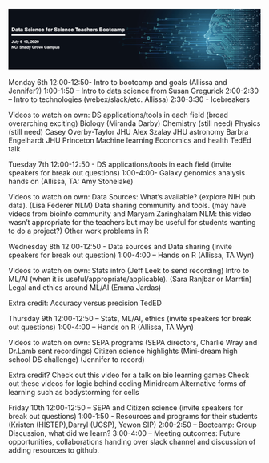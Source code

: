 ![AwesomeLogo](images/logo.png)


Monday 6th
12:00-12:50- Intro to bootcamp and goals (Allissa and Jennifer?)
1:00-1:50 – Intro to data science from Susan Gregurick
2:00-2:30 – Intro to technologies (webex/slack/etc. Allissa) 
2:30-3:30 - Icebreakers

Videos to watch on own:
DS applications/tools in each field (broad overarching exciting)
Biology (Miranda Darby)
Chemistry (still need)
Physics (still need)
Casey Overby-Taylor JHU
Alex Szalay JHU astronomy 
Barbra Engelhardt JHU Princeton Machine learning
Economics and health TedEd talk 


Tuesday 7th
12:00-12:50 - DS applications/tools in each field (invite speakers for break out questions) 
1:00-4:00- Galaxy genomics analysis hands on (Allissa, TA: Amy Stonelake)

Videos to watch on own:
Data Sources: What’s available? (explore NIH pub data). (Lisa Federer NLM)
Data sharing community and tools. (may have videos from bioinfo community and Maryam Zaringhalam NLM: this video wasn’t appropriate for the teachers but may be useful for students wanting to do a project?)
Other work problems in R

Wednesday 8th
12:00-12:50 - Data sources and Data sharing (invite speakers for break out question) 
1:00-4:00 – Hands on R (Allissa, TA Wyn)

Videos to watch on own:
Stats intro (Jeff Leek to send recording)
Intro to ML/AI (when it is useful/appropriate/applicable). (Sara Ranjbar or Marrtin)
Legal and ethics around ML/AI (Emma Jardas)

Extra credit:
Accuracy versus precision TedED

Thursday 9th
12:00-12:50 – Stats, ML/AI, ethics (invite speakers for break out questions) 
1:00-4:00 – Hands on R (Allissa, TA Wyn)

Videos to watch on own:
SEPA programs (SEPA directors, Charlie Wray and Dr.Lamb sent recordings)
Citizen science highlights (Mini-dream high school DS challenge) (Jennifer to record)

Extra credit?
Check out this video for a talk on bio learning games
Check out these videos for logic behind coding 
Minidream
Alternative forms of learning such as bodystorming for cells

Friday 10th
12:00-12:50 – SEPA and Citizen science (invite speakers for break out questions)
1:00-1:50 - Resources and programs for their students (Kristen (HISTEP),Darryl (UGSP), Yewon SIP)
2:00-2:50 – Bootcamp: Group Discussion, what did we learn?
3:00-4:00 – Meeting outcomes: Future opportunities, collaborations handing over slack channel and discussion of adding resources to github.
